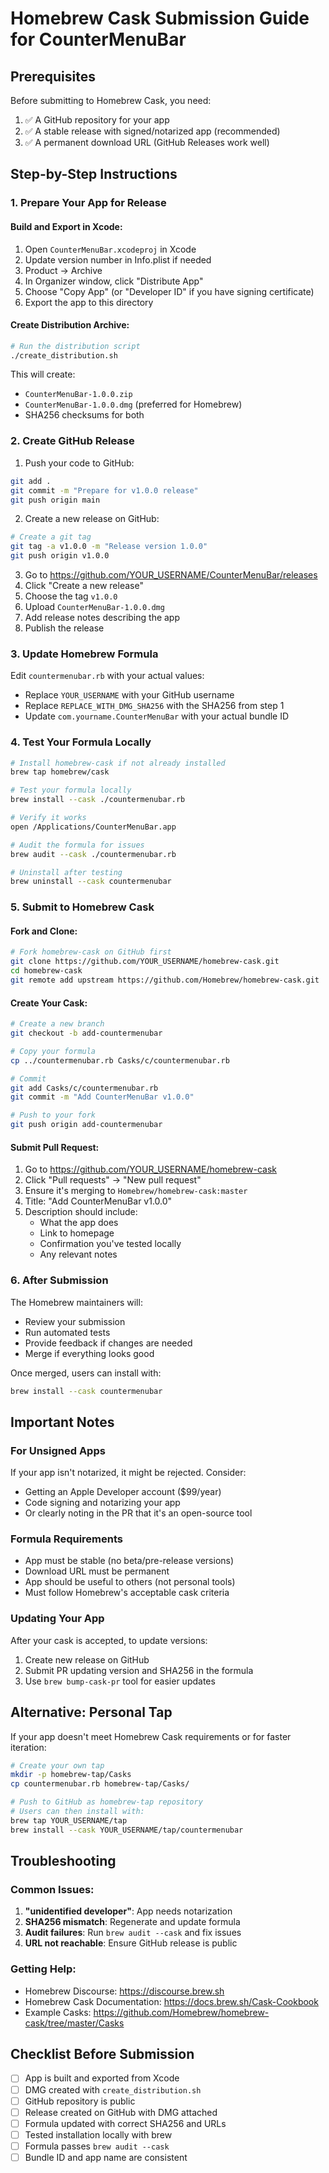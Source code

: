 # Homebrew Cask Submission Guide for CounterMenuBar

## Prerequisites

Before submitting to Homebrew Cask, you need:
1. ✅ A GitHub repository for your app
2. ✅ A stable release with signed/notarized app (recommended)
3. ✅ A permanent download URL (GitHub Releases work well)

## Step-by-Step Instructions

### 1. Prepare Your App for Release

#### Build and Export in Xcode:
1. Open `CounterMenuBar.xcodeproj` in Xcode
2. Update version number in Info.plist if needed
3. Product → Archive
4. In Organizer window, click "Distribute App"
5. Choose "Copy App" (or "Developer ID" if you have signing certificate)
6. Export the app to this directory

#### Create Distribution Archive:
```bash
# Run the distribution script
./create_distribution.sh
```

This will create:
- `CounterMenuBar-1.0.0.zip` 
- `CounterMenuBar-1.0.0.dmg` (preferred for Homebrew)
- SHA256 checksums for both

### 2. Create GitHub Release

1. Push your code to GitHub:
```bash
git add .
git commit -m "Prepare for v1.0.0 release"
git push origin main
```

2. Create a new release on GitHub:
```bash
# Create a git tag
git tag -a v1.0.0 -m "Release version 1.0.0"
git push origin v1.0.0
```

3. Go to https://github.com/YOUR_USERNAME/CounterMenuBar/releases
4. Click "Create a new release"
5. Choose the tag `v1.0.0`
6. Upload `CounterMenuBar-1.0.0.dmg`
7. Add release notes describing the app
8. Publish the release

### 3. Update Homebrew Formula

Edit `countermenubar.rb` with your actual values:
- Replace `YOUR_USERNAME` with your GitHub username
- Replace `REPLACE_WITH_DMG_SHA256` with the SHA256 from step 1
- Update `com.yourname.CounterMenuBar` with your actual bundle ID

### 4. Test Your Formula Locally

```bash
# Install homebrew-cask if not already installed
brew tap homebrew/cask

# Test your formula locally
brew install --cask ./countermenubar.rb

# Verify it works
open /Applications/CounterMenuBar.app

# Audit the formula for issues
brew audit --cask ./countermenubar.rb

# Uninstall after testing
brew uninstall --cask countermenubar
```

### 5. Submit to Homebrew Cask

#### Fork and Clone:
```bash
# Fork homebrew-cask on GitHub first
git clone https://github.com/YOUR_USERNAME/homebrew-cask.git
cd homebrew-cask
git remote add upstream https://github.com/Homebrew/homebrew-cask.git
```

#### Create Your Cask:
```bash
# Create a new branch
git checkout -b add-countermenubar

# Copy your formula
cp ../countermenubar.rb Casks/c/countermenubar.rb

# Commit
git add Casks/c/countermenubar.rb
git commit -m "Add CounterMenuBar v1.0.0"

# Push to your fork
git push origin add-countermenubar
```

#### Submit Pull Request:
1. Go to https://github.com/YOUR_USERNAME/homebrew-cask
2. Click "Pull requests" → "New pull request"
3. Ensure it's merging to `Homebrew/homebrew-cask:master`
4. Title: "Add CounterMenuBar v1.0.0"
5. Description should include:
   - What the app does
   - Link to homepage
   - Confirmation you've tested locally
   - Any relevant notes

### 6. After Submission

The Homebrew maintainers will:
- Review your submission
- Run automated tests
- Provide feedback if changes are needed
- Merge if everything looks good

Once merged, users can install with:
```bash
brew install --cask countermenubar
```

## Important Notes

### For Unsigned Apps
If your app isn't notarized, it might be rejected. Consider:
- Getting an Apple Developer account ($99/year)
- Code signing and notarizing your app
- Or clearly noting in the PR that it's an open-source tool

### Formula Requirements
- App must be stable (no beta/pre-release versions)
- Download URL must be permanent
- App should be useful to others (not personal tools)
- Must follow Homebrew's acceptable cask criteria

### Updating Your App
After your cask is accepted, to update versions:
1. Create new release on GitHub
2. Submit PR updating version and SHA256 in the formula
3. Use `brew bump-cask-pr` tool for easier updates

## Alternative: Personal Tap

If your app doesn't meet Homebrew Cask requirements or for faster iteration:

```bash
# Create your own tap
mkdir -p homebrew-tap/Casks
cp countermenubar.rb homebrew-tap/Casks/

# Push to GitHub as homebrew-tap repository
# Users can then install with:
brew tap YOUR_USERNAME/tap
brew install --cask YOUR_USERNAME/tap/countermenubar
```

## Troubleshooting

### Common Issues:
1. **"unidentified developer"**: App needs notarization
2. **SHA256 mismatch**: Regenerate and update formula
3. **Audit failures**: Run `brew audit --cask` and fix issues
4. **URL not reachable**: Ensure GitHub release is public

### Getting Help:
- Homebrew Discourse: https://discourse.brew.sh
- Homebrew Cask Documentation: https://docs.brew.sh/Cask-Cookbook
- Example Casks: https://github.com/Homebrew/homebrew-cask/tree/master/Casks

## Checklist Before Submission

- [ ] App is built and exported from Xcode
- [ ] DMG created with `create_distribution.sh`
- [ ] GitHub repository is public
- [ ] Release created on GitHub with DMG attached
- [ ] Formula updated with correct SHA256 and URLs
- [ ] Tested installation locally with brew
- [ ] Formula passes `brew audit --cask`
- [ ] Bundle ID and app name are consistent